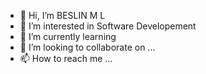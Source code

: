 - 👋 Hi, I’m BESLIN M L
- 👀 I’m interested in Software Developement
- 🌱 I’m currently learning 
- 💞️ I’m looking to collaborate on ...
- 📫 How to reach me ...

<!---
BESLINML/BESLINML is a ✨ special ✨ repository because its `README.md` (this file) appears on your GitHub profile.
You can click the Preview link to take a look at your changes.
--->
